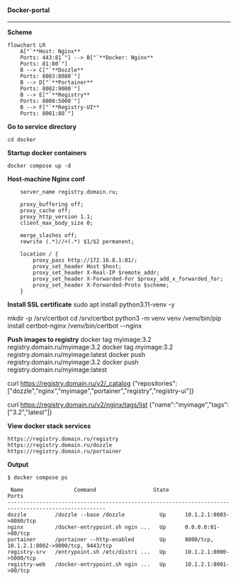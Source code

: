 #### Docker-portal
------

**Scheme**
```mermaid
flowchart LR
    A["`**Host: Nginx**
    Ports: 443:81`"] --> B["`**Docker: Nginx**
    Ports: 81:80`"]
    B --> C["`**Dozzle**
    Ports: 8003:8080`"]
    B --> D["`**Portainer**
    Ports: 8002:9000`"]
    B --> E["`**Registry**
    Ports: 8000:5000`"]
    B --> F["`**Registry-UI**
    Ports: 8001:80`"]
```

**Go to service directory**
```
cd docker
```

**Startup docker containers**
```
docker compose up -d
```

**Host-machine Nginx conf**
```
    server_name registry.domain.ru;

    proxy_buffering off;
    proxy_cache off;
    proxy_http_version 1.1;
    client_max_body_size 0;

    merge_slashes off;
    rewrite (.*)//+(.*) $1/$2 permanent;

    location / {
        proxy_pass http://172.16.8.1:81/;
        proxy_set_header Host $host;
        proxy_set_header X-Real-IP $remote_addr;
        proxy_set_header X-Forwarded-For $proxy_add_x_forwarded_for;
        proxy_set_header X-Forwarded-Proto $scheme;
    }
```


**Install SSL certificate**
sudo apt install python3.11-venv -y

mkdir -p /srv/certbot
cd /srv/certbot
python3 -m venv venv
/venv/bin/pip install certbot-nginx
/venv/bin/certbot --nginx


**Push images to registry**
docker tag myimage:3.2 registry.domain.ru/myimage:3.2
docker tag myimage:3.2 registry.domain.ru/myimage:latest
docker push registry.domain.ru/myimage:3.2
docker push registry.domain.ru/myimage:latest

curl https://registry.domain.ru/v2/_catalog
{"repositories":["dozzle","nginx","myimage","portainer","registry","registry-ui"]}

curl https://registry.domain.ru/v2/nginx/tags/list
{"name":"myimage","tags":["3.2","latest"]}


**View docker stack services**
```
https://registry.domain.ru/registry
https://registry.domain.ru/dozzle
https://registry.domain.ru/portainer
```

**Output**
```
$ docker compose ps
 
 Name                Command                  State                          Ports                   
-----------------------------------------------------------------------------------------------------
dozzle         /dozzle --base /dozzle           Up      10.1.2.1:8003->8080/tcp
nginx          /docker-entrypoint.sh ngin ...   Up      0.0.0.0:81->80/tcp
portainer      /portainer --http-enabled        Up      8000/tcp, 10.1.2.1:8002->9000/tcp, 9443/tcp
registry-srv   /entrypoint.sh /etc/distri ...   Up      10.1.2.1:8000->5000/tcp
registry-web   /docker-entrypoint.sh ngin ...   Up      10.1.2.1:8001->80/tcp
```
